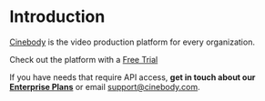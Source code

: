 # Introduction

[Cinebody](https://www.cinebody.com) is the video production platform for every organization.

Check out the platform with a [Free Trial](https://pro.cinebody.com/checkout/trial)

If you have needs that require API access, **get in touch about our [Enterprise Plans](https://www.cinebody.com/enterprise-scheduling)** or email [support@cinebody.com](mailto:support@cinebody.com).